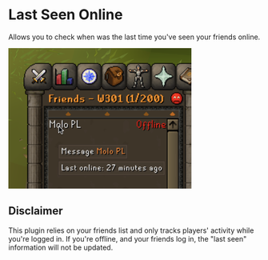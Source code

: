 # Last Seen Online

Allows you to check when was the last time you've seen your friends online.

![Screenshot](screenshot.png)

## Disclaimer

This plugin relies on your friends list and only tracks players' activity while you're logged in.
If you're offline, and your friends log in, the "last seen" information will not be updated.
